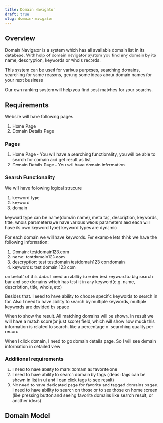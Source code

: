 ```yaml
---
title: Domain Navigator
draft: true
slug: domain-navigator
---
```


## Overview
Domain Navigator is a system which has all available domain list in its database. 
With help of domain navigator system you find any domain by its name, descryption, keywords or whois records.

This system can be used for various purposes, searching domains, searching for some reasons, getting some ideas about domain names for your next business

Our own ranking system will help you find best matches for your searchs.

## Requirements
Website will have following pages
1. Home Page
2. Domain Details Page

### Pages
1. Home Page - You will have a searching functionality, you will be able to search for domain and get result as list
2. Domain Details Page - You will have domain information

### Search Functionality
We will have following logical strucure
1. keyword type
2. keyword
3. domain

keyword type can be name(domain name), meta tag, description, keywords, title, whois parameters(we have various whois parameters and each will have its own keyword type)
keyword types are dynamic

For each domain we will have keywords. For example lets think we have the following information:

1. Domain: testdomain123.com
2. name: testdomain123.com
3. descryption: test testdomain testdomain123 comdomain
4. keywords: test domain 123 com

on behalf of this data. I need an ability to enter test keyword to big search bar and see domains which has test it in any keyword(e.g. name, description, title, whois, etc)

Besides that. I need to have ability to choose specific keywords to search in for. Also I need to have ability to search by multiple keywords, multiple keywords are devided by space

When to show the result. All matching domains will be shown.
In result we will have a match score(or just score) field, which will show how much this information is related to search. like a percentage of searching quality per record

When I click domain, I need to go domain details page. So I will see domain information in detailed view

### Additional requirements
1. I need to have ability to mark domain as favorite one
2. I need to have ability to search domain by tags (ideas: tags can be shown in list in ui and I can click tags to see result)
3. No need to have dedicated page for favorite and tagged domains pages. I need to have ability to search on those or to see those on home screen (like pressing button and seeing favorite domains like search result, or another ideas)

## Domain Model
